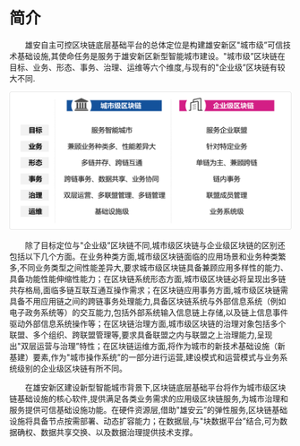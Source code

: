 # 简介

&emsp;&emsp;雄安自主可控区块链底层基础平台的总体定位是构建雄安新区"城市级”可信技术基础设施,其使命任务是服务于雄安新区新型智能城市建设。"城市级”区块链在目标、业务、形态、事务、治理、运维等六个维度,与现有的"企业级”区块链有较大不同.

![](img/aim.png)

&emsp;&emsp;除了目标定位与"企业级”区块链不同,城市级区块链与企业级区块链的区别还包括以下几个方面。在业务种类方面,城市级区块链面临的应用场景和业务种类繁多,不同业务类型之间性能差异大,要求城市级区块链具备兼顾应用多样性的能力、具备功能性能伸缩性能力；在区块链系统形态方面,城市级区块链必将呈现出多链共存格局,面临多链互联互通互操作需求；在区块链应用事务方面,城市级区块链需具备不用应用链之间的跨链事务处理能力,具备区块链系统与外部信息系统（例如电子政务系统等）的交互能力,包括外部系统输入信息链上存储,以及链上信息事件驱动外部信息系统操作等；在区块链治理方面,城市级区块链的治理对象包括多个联盟、多个组织、跨联盟管理等,要求具备联盟之内与联盟之上治理能力,呈现出"双层运营与治理”特性；在区块链运维方面,将作为城市的新技术基础设施（新基建）要素,作为"城市操作系统”的一部分进行运营,建设模式和运营模式与业务系统级别的企业级区块链有所不同。

&emsp;&emsp;在雄安新区建设新型智能城市背景下,区块链底层基础平台将作为城市级区块链基础设施的核心软件,提供满足各类业务需求的应用级区块链服务,为城市治理和服务提供可信基础设施功能。在硬件资源层,借助"雄安云”的弹性服务,区块链基础设施将具备节点按需部署、动态扩容能力；在数据层,与"块数据平台”结合,可为数据确权、数据共享交换、以及数据治理提供技术支撑。